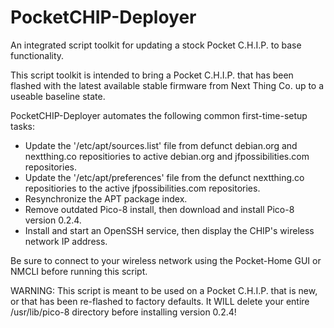 # PocketCHIP-Deployer
An integrated script toolkit for updating a stock Pocket C.H.I.P. to base functionality.

This script toolkit is intended to bring a Pocket C.H.I.P. that has been flashed with the latest available stable firmware from Next Thing Co. up to a useable baseline state.

PocketCHIP-Deployer automates the following common first-time-setup tasks:

- Update the '/etc/apt/sources.list' file from defunct debian.org and nextthing.co repositiories to active debian.org and jfpossibilities.com repositories.
- Update the '/etc/apt/preferences' file from the defunct nextthing.co repositiories to the active jfpossibilities.com repositories.
- Resynchronize the APT package index.
- Remove outdated Pico-8 install, then download and install Pico-8 version 0.2.4.
- Install and start an OpenSSH service, then display the CHIP's wireless network IP address.

Be sure to connect to your wireless network using the Pocket-Home GUI or NMCLI before running this script.

WARNING: This script is meant to be used on a Pocket C.H.I.P. that is new, or that has been re-flashed to factory defaults. It WILL delete your entire /usr/lib/pico-8 directory before installing version 0.2.4!
